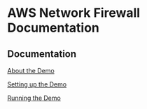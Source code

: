 # AWS Network Firewall Documentation

## Documentation
[About the Demo](documentation/overview.md)

[Setting up the Demo](documentation/deployment.md)

[Running the Demo](documenation/testing.md)

